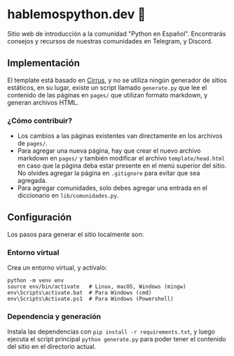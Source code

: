 # hablemospython.dev 🐍

Sitio web de introducción a la comunidad "Python en Español".  Encontrarás
consejos y recursos de nuestras comunidades en Telegram, y Discord.

## Implementación

El template está basado en [Cirrus](https://www.cirrus-ui.com/),
y no se utiliza ningún generador de sitios estáticos, en su lugar,
existe un script llamado `generate.py` que lee
el contenido de las páginas en `pages/` que utilizan formato markdown,
y generan archivos HTML.

### ¿Cómo contribuir?

* Los cambios a las páginas existentes van directamente en los archivos
  de `pages/`.
* Para agregar una nueva página, hay que crear el nuevo archivo markdown
  en `pages/` y también modificar el archivo `template/head.html` en caso que
  la página deba estar presente en el menú superior del sitio. No olvides
  agregar la página en `.gitignore` para evitar que sea agregada.
* Para agregar comunidades, solo debes agregar una entrada en el diccionario en
  `lib/comunidades.py`.

## Configuración

Los pasos para generar el sitio localmente son:

### Entorno virtual

Crea un entorno virtual, y actívalo:

```
python -m venv env
source env/bin/activate   # Linux, macOS, Windows (mingw)
env\Scripts\activate.bat  # Para Windows (cmd)
env\Scripts\Activate.ps1  # Para Windows (Powershell)
```

### Dependencia y generación

Instala las dependencias con `pip install -r requirements.txt`,
y luego ejecuta el script principal `python generate.py` para
poder tener el contenido del sitio en el directorio actual.
